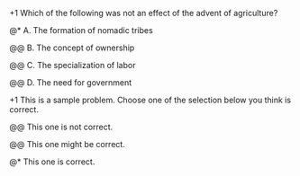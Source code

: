 +1 Which of the following was not an effect of the advent of agriculture?

@* A.	The formation of nomadic tribes

@@ B.	The concept of ownership

@@ C.	The specialization of labor

@@ D.	The need for government


+1 This is a sample problem.
   Choose one of the selection below you think is correct.

@@ This one is not correct.

@@ This one might be correct.

@* This one is correct.
